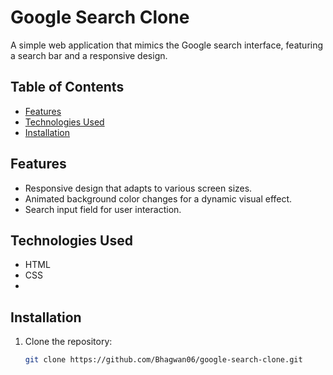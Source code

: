 # Google Search Clone

A simple web application that mimics the Google search interface, featuring a search bar and a responsive design.

## Table of Contents

- [Features](#features)
- [Technologies Used](#technologies-used)
- [Installation](#installation)

## Features

- Responsive design that adapts to various screen sizes.
- Animated background color changes for a dynamic visual effect.
- Search input field for user interaction.

## Technologies Used

- HTML
- CSS
- 
## Installation

1. Clone the repository:
   ```bash
   git clone https://github.com/Bhagwan06/google-search-clone.git
